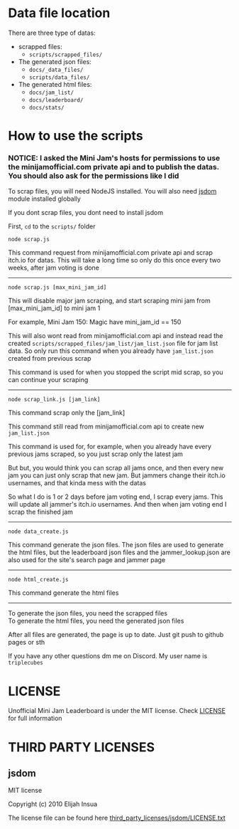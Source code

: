# Data file location
There are three type of datas:
- scrapped files:
	- `scripts/scrapped_files/`
- The generated json files:
	- `docs/_data_files/`
	- `scripts/data_files/`
- The generated html files:
	- `docs/jam_list/`
	- `docs/leaderboard/`
	- `docs/stats/`

# How to use the scripts
### NOTICE: I asked the Mini Jam's hosts for permissions to use the minijamofficial.com private api and to publish the datas. You should also ask for the permissions like I did

To scrap files, you will need NodeJS installed. You will also need [jsdom](https://www.npmjs.com/package/jsdom) module installed globally

If you dont scrap files, you dont need to install jsdom

First, `cd` to the `scripts/` folder

```
node scrap.js
```
This command request from minijamofficial.com private api and scrap itch.io for datas. This will take a long time so only do this once every two weeks, after jam voting is done

------
```
node scrap.js [max_mini_jam_id]
```
This will disable major jam scraping, and start scraping mini jam from [max_mini_jam_id] to mini jam 1

For example, Mini Jam 150: Magic have mini_jam_id == 150

This will also wont read from minijamofficial.com api and instead read the created `scripts/scrapped_files/jam_list/jam_list.json` file for jam list data. So only run this command when you already have `jam_list.json` created from previous scrap

This command is used for when you stopped the script mid scrap, so you can continue your scraping

------
```
node scrap_link.js [jam_link]
```
This command scrap only the [jam_link]

This command still read from minijamofficial.com api to create new `jam_list.json`

This command is used for, for example, when you already have every previous jams scraped, so you just scrap only the latest jam

But but, you would think you can scrap all jams once, and then every new jam you can just only scrap that new jam. But jammers change their itch.io usernames, and that kinda mess with the datas

So what I do is 1 or 2 days before jam voting end, I scrap every jams. This will update all jammer's itch.io usernames. And then when jam voting end I scrap the finished jam

------
```
node data_create.js
```
This command generate the json files. The json files are used to generate the html files, but the leaderboard json files and the jammer_lookup.json are also used for the site's search page and jammer page

------
```
node html_create.js
```
This command generate the html files

------

To generate the json files, you need the scrapped files \
To generate the html files, you need the generated json files

After all files are generated, the page is up to date. Just git push to github pages or sth

If you have any other questions dm me on Discord. My user name is `triplecubes`

# LICENSE
Unofficial Mini Jam Leaderboard is under the MIT license. Check [LICENSE](LICENSE) for full information

# THIRD PARTY LICENSES
## jsdom
MIT license

Copyright (c) 2010 Elijah Insua

The license file can be found here [third_party_licenses/jsdom/LICENSE.txt](third_party_licenses/jsdom/LICENSE.txt)
